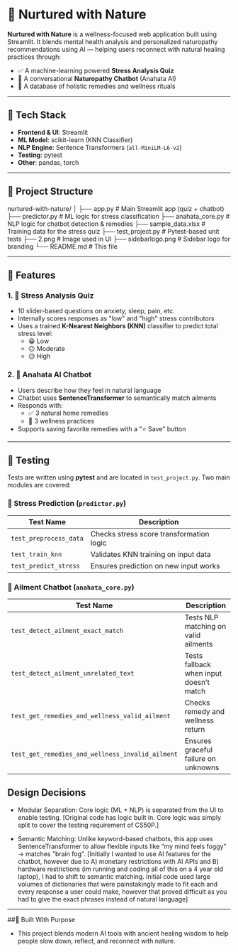 # 🌿 Nurtured with Nature

**Nurtured with Nature** is a wellness-focused web application built using Streamlit. It blends mental health analysis and personalized naturopathy recommendations using AI — helping users reconnect with natural healing practices through:

- ✅ A machine-learning powered **Stress Analysis Quiz**
- 💬 A conversational **Naturopathy Chatbot** (Anahata AI)
- 🌱 A database of holistic remedies and wellness rituals

---

## 🔧 Tech Stack

- **Frontend & UI**: Streamlit
- **ML Model**: scikit-learn (KNN Classifier)
- **NLP Engine**: Sentence Transformers (`all-MiniLM-L6-v2`)
- **Testing**: pytest
- **Other**: pandas, torch

---

## 📁 Project Structure

nurtured-with-nature/
│
├── app.py # Main Streamlit app (quiz + chatbot)
├── predictor.py # ML logic for stress classification
├── anahata_core.py # NLP logic for chatbot detection & remedies
├── sample_data.xlsx # Training data for the stress quiz
├── test_project.py # Pytest-based unit tests
├── 2.png # Image used in UI
├── sidebarlogo.png # Sidebar logo for branding
└── README.md # This file


---

## 🧠 Features

### 1. 🧪 Stress Analysis Quiz
- 10 slider-based questions on anxiety, sleep, pain, etc.
- Internally scores responses as "low" and "high" stress contributors
- Uses a trained **K-Nearest Neighbors (KNN)** classifier to predict total stress level:
  - 😁 Low
  - 😐 Moderate
  - 😥 High

### 2. 🌿 Anahata AI Chatbot
- Users describe how they feel in natural language
- Chatbot uses **SentenceTransformer** to semantically match ailments
- Responds with:
  - ✅ 3 natural home remedies
  - 🧘 3 wellness practices
- Supports saving favorite remedies with a "⭐ Save" button

---

## 🧪 Testing

Tests are written using **pytest** and are located in `test_project.py`. Two main modules are covered:

### 🔹 Stress Prediction (`predictor.py`)
| Test Name                | Description                                  |
|-------------------------|----------------------------------------------|
| `test_preprocess_data`  | Checks stress score transformation logic     |
| `test_train_knn`        | Validates KNN training on input data         |
| `test_predict_stress`   | Ensures prediction on new input works        |

### 🔹 Ailment Chatbot (`anahata_core.py`)
| Test Name                          | Description                                     |
|-----------------------------------|-------------------------------------------------|
| `test_detect_ailment_exact_match` | Tests NLP matching on valid ailments            |
| `test_detect_ailment_unrelated_text` | Tests fallback when input doesn’t match    |
| `test_get_remedies_and_wellness_valid_ailment` | Checks remedy and wellness return     |
| `test_get_remedies_and_wellness_invalid_ailment` | Ensures graceful failure on unknowns |

## Design Decisions
- Modular Separation: Core logic (ML + NLP) is separated from the UI to enable testing.
  [Original code has logic built in. Core logic was simply split to cover the testing requirement of CS50P.]

- Semantic Matching: Unlike keyword-based chatbots, this app uses SentenceTransformer to allow flexible inputs like “my mind feels foggy” → matches "brain fog".
[Initially I wanted to use AI features for the chatbot, however due to A) monetary restrictions with AI APIs and B) hardware restrictions (im running and coding all of this on a 4 year old laptop), I had to shift to semantic matching. Initial code used large volumes of dictionaries that were painstakingly made to fit each and every response a user could make, however that proved difficult as you had to give the exact phrases instead of natural language]

---

##💚 Built With Purpose
- This project blends modern AI tools with ancient healing wisdom to help people slow down, reflect, and reconnect with nature.

